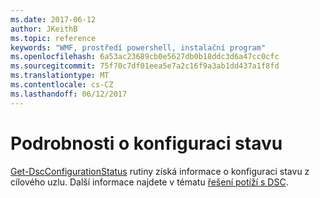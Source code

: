 ```yaml
---
ms.date: 2017-06-12
author: JKeithB
ms.topic: reference
keywords: "WMF, prostředí powershell, instalační program"
ms.openlocfilehash: 6a53ac23689cb0e5627db0b18ddc3d6a47cc0cfc
ms.sourcegitcommit: 75f70c7df01eea5e7a2c16f9a3ab1dd437a1f8fd
ms.translationtype: MT
ms.contentlocale: cs-CZ
ms.lasthandoff: 06/12/2017
---
```

# <a name="details-about-configuration-status"></a>Podrobnosti o konfiguraci stavu

[Get-DscConfigurationStatus](https://technet.microsoft.com/library/mt517868.aspx) rutiny získá informace o konfiguraci stavu z cílového uzlu. Další informace najdete v tématu [řešení potíží s DSC](https://msdn.microsoft.com/powershell/dsc/troubleshooting).

